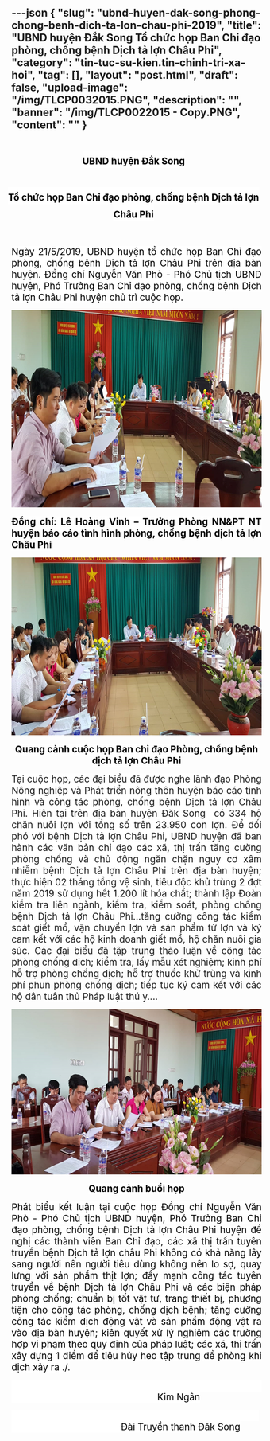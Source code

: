 ---json
{
    "slug": "ubnd-huyen-dak-song-phong-chong-benh-dich-ta-lon-chau-phi-2019",
    "title": "UBND huyện Đắk Song Tổ chức họp Ban Chỉ đạo phòng, chống bệnh Dịch tả lợn Châu Phi",
    "category": "tin-tuc-su-kien.tin-chinh-tri-xa-hoi",
    "tag": [],
    "layout": "post.html",
    "draft": false,
    "upload-image": "/img/TLCP0032015.PNG",
    "description": "",
    "banner": "/img/TLCP0022015 - Copy.PNG",
    "__content__": ""
}
---
<h1 style="margin-left:-9.0pt; margin-right:0cm; text-align:center"><span style="background-color:white"><span style="font-size:14.0pt"><span style="color:black">UBND huyện Đắk Song</span></span></span></h1>

<h1 style="margin-left:-9.0pt; margin-right:0cm; text-align:center"><span style="background-color:white"><span style="font-size:14.0pt"><span style="color:black">Tổ chức họp Ban Chỉ đạo ph&ograve;ng, chống bệnh Dịch tả lợn Ch&acirc;u Phi</span></span></span></h1>

<p>&nbsp;</p>

<p style="text-align:justify"><span style="font-size:14.0pt"><span style="background-color:white"><span style="color:black">Ng&agrave;y 21/5/2019, UBND huyện tổ chức họp Ban Chỉ đạo ph&ograve;ng, chống bệnh Dịch tả lợn Ch&acirc;u Phi tr&ecirc;n địa b&agrave;n huyện. Đồng ch&iacute; Nguyễn Văn Ph&ograve; - Ph&oacute; Chủ tịch UBND huyện, Ph&oacute; Trưởng Ban Chỉ đạo ph&ograve;ng, chống bệnh Dịch tả lợn Ch&acirc;u Phi huyện chủ tr&igrave; cuộc họp.</span></span></span></p>

<p style="text-align:justify"><img alt="" src="/img/TLCP0012015.PNG" /></p>

<p style="text-align:justify"><strong><span style="font-size:14.0pt"><span style="background-color:white"><span style="color:black">Đồng ch&iacute;: L&ecirc; Ho&agrave;ng Vinh &ndash; Trưởng Ph&ograve;ng NN&amp;PT NT huyện b&aacute;o c&aacute;o t&igrave;nh h&igrave;nh ph&ograve;ng, chống bệnh dịch tả lợn Ch&acirc;u Phi</span></span></span></strong></p>

<p style="text-align:justify"><img alt="" src="/img/TLCP0022015.PNG" /></p>

<p style="text-align:center"><strong><span style="font-size:14.0pt"><span style="background-color:white"><span style="color:black">Quang cảnh cuộc họp Ban chỉ đạo Ph&ograve;ng, chống bệnh dịch tả lợn Ch&acirc;u Phi</span></span></span></strong></p>

<p style="text-align:justify"><span style="font-size:14.0pt"><span style="background-color:white">Tại cuộc họp, c&aacute;c đại biểu đ&atilde; được nghe l&atilde;nh đạo Ph&ograve;ng N&ocirc;ng nghiệp v&agrave; Ph&aacute;t triển n&ocirc;ng th&ocirc;n huyện b&aacute;o c&aacute;o t&igrave;nh h&igrave;nh v&agrave; c&ocirc;ng t&aacute;c ph&ograve;ng, chống bệnh Dịch tả lợn Ch&acirc;u Phi. Hiện tại tr&ecirc;n địa b&agrave;n huyện Đăk Song&nbsp; c&oacute; 334 hộ chăn nu&ocirc;i lợn với tổng số tr&ecirc;n 23.950 con lợn. Để đối ph&oacute; với bệnh Dịch tả lợn Ch&acirc;u Phi, UBND huyện đ&atilde; ban h&agrave;nh c&aacute;c văn bản chỉ đạo c&aacute;c x&atilde;, thị trấn tăng cường ph&ograve;ng chống v&agrave; chủ động ngăn chặn nguy cơ x&acirc;m nhiễm bệnh Dịch tả lợn Ch&acirc;u Phi tr&ecirc;n địa b&agrave;n huyện; thực hiện 02 th&aacute;ng tổng vệ sinh, ti&ecirc;u độc khử tr&ugrave;ng 2 đợt năm 2019 sử dụng hết 1.200 l&iacute;t h&oacute;a chất; th&agrave;nh lập Đo&agrave;n kiểm tra li&ecirc;n ng&agrave;nh, kiểm tra, kiểm so&aacute;t, ph&ograve;ng chống bệnh Dịch tả lợn Ch&acirc;u Phi...tăng cường c&ocirc;ng t&aacute;c kiểm so&aacute;t giết mổ, vận chuyển lợn v&agrave; sản phẩm từ lợn v&agrave; k&yacute; cam kết với c&aacute;c hộ kinh doanh giết mổ, hộ chăn nu&ocirc;i gia s&uacute;c. </span></span><span style="font-size:14.0pt">C&aacute;c đại biểu đ&atilde; tập trung thảo luận về c&ocirc;ng t&aacute;c ph&ograve;ng chống dịch; kiểm tra, lấy mẫu x&eacute;t nghiệm; kinh ph&iacute; hỗ trợ ph&ograve;ng chống dịch; hỗ trợ thuốc khử tr&ugrave;ng v&agrave; kinh ph&iacute; phun ph&ograve;ng chống dịch; tiếp tục k&yacute; cam kết với c&aacute;c hộ d&acirc;n <span style="background-color:white">tu&acirc;n thủ Ph&aacute;p luật th&uacute; y....</span></span></p>

<p style="text-align:justify"><img alt="" src="/img/TLCP0032015.PNG" /></p>

<p style="text-align:center"><strong><span style="font-size:14.0pt"><span style="background-color:white"><span style="color:black">Quang cảnh buổi họp</span></span></span></strong></p>

<p style="text-align:justify"><span style="background-color:white"><span style="font-size:14.0pt"><span style="background-color:white"><span style="color:black">Ph&aacute;t biểu kết luận tại cuộc họp Đồng ch&iacute; Nguyễn Văn Ph&ograve; - Ph&oacute; Chủ tịch UBND huyện, Ph&oacute; Trưởng Ban Chỉ đạo ph&ograve;ng</span></span></span><span style="font-size:14.0pt"><span style="color:black">, chống bệnh Dịch tả lợn Ch&acirc;u Phi huyện đề nghị c&aacute;c th&agrave;nh vi&ecirc;n Ban Chỉ đạo, c&aacute;c x&atilde; thị trấn tuy&ecirc;n truyền bệnh <span style="background-color:white">Dịch tả lợn ch&acirc;u Phi kh&ocirc;ng c&oacute; khả năng l&acirc;y sang người n&ecirc;n người ti&ecirc;u d&ugrave;ng kh&ocirc;ng n&ecirc;n lo sợ, quay lưng với sản phẩm thịt lợn; đẩy mạnh c&ocirc;ng t&aacute;c tuy&ecirc;n truyền về bệnh Dịch tả lợn Ch&acirc;u Phi v&agrave; c&aacute;c biện ph&aacute;p ph&ograve;ng chống; chuẩn bị tốt vật tư, trang thiết bị, phương tiện cho c&ocirc;ng t&aacute;c ph&ograve;ng, chống dịch bệnh; tăng cường c&ocirc;ng t&aacute;c kiểm dịch động vật v&agrave; sản phẩm động vật ra v&agrave;o địa b&agrave;n huyện; ki&ecirc;n quyết xử l&yacute; nghi&ecirc;m c&aacute;c trường hợp vi phạm theo quy định của ph&aacute;p luật; c&aacute;c x&atilde;, thị trấn x&acirc;y dựng 1 điểm để ti&ecirc;u hủy heo tập trung đề ph&ograve;ng khi dịch xảy ra ./.</span></span></span></span></p>

<p><span style="background-color:white"><span style="font-size:14.0pt"><span style="background-color:white"><span style="color:black">&nbsp;&nbsp;&nbsp;&nbsp;&nbsp;&nbsp;&nbsp;&nbsp;&nbsp;&nbsp;&nbsp;&nbsp;&nbsp;&nbsp;&nbsp;&nbsp;&nbsp;&nbsp;&nbsp;&nbsp;&nbsp;&nbsp;&nbsp;&nbsp;&nbsp;&nbsp;&nbsp;&nbsp;&nbsp;&nbsp;&nbsp;&nbsp;&nbsp;&nbsp;&nbsp;&nbsp;&nbsp;&nbsp;&nbsp;&nbsp;&nbsp;&nbsp;&nbsp;&nbsp;&nbsp;&nbsp;&nbsp;&nbsp;&nbsp;&nbsp;&nbsp;&nbsp;&nbsp;&nbsp;&nbsp;&nbsp;&nbsp;&nbsp;&nbsp;&nbsp;&nbsp;&nbsp;&nbsp;&nbsp;&nbsp;&nbsp;&nbsp;&nbsp;&nbsp;&nbsp;&nbsp;&nbsp;&nbsp;&nbsp;&nbsp;&nbsp;&nbsp;&nbsp;&nbsp;&nbsp;&nbsp;&nbsp;&nbsp;&nbsp;&nbsp;&nbsp;&nbsp;&nbsp;&nbsp;&nbsp;&nbsp;&nbsp;&nbsp;&nbsp;&nbsp;&nbsp;&nbsp;&nbsp;&nbsp;&nbsp;&nbsp;&nbsp;&nbsp;&nbsp;&nbsp;&nbsp;&nbsp;&nbsp;&nbsp;&nbsp;&nbsp;&nbsp;&nbsp;&nbsp;&nbsp;&nbsp;&nbsp;&nbsp;&nbsp;&nbsp;&nbsp;&nbsp;&nbsp;&nbsp;&nbsp;&nbsp;&nbsp;&nbsp;&nbsp; &nbsp;&nbsp;&nbsp;&nbsp;&nbsp;&nbsp;&nbsp;&nbsp;&nbsp;&nbsp;&nbsp;&nbsp;&nbsp;&nbsp;&nbsp;&nbsp;&nbsp;&nbsp;&nbsp;&nbsp;&nbsp;&nbsp;Kim Ng&acirc;n</span></span></span></span></p>

<p><span style="background-color:white"><span style="font-size:14.0pt"><span style="background-color:white"><span style="color:black">&nbsp; &nbsp; &nbsp; &nbsp; &nbsp; &nbsp; &nbsp; &nbsp; &nbsp; &nbsp; &nbsp; &nbsp; &nbsp; &nbsp; &nbsp; &nbsp; &nbsp; &nbsp; &nbsp; &nbsp; &nbsp; &nbsp; &nbsp; &nbsp; &nbsp; &nbsp; &nbsp; &nbsp; &nbsp; &nbsp; &nbsp; &nbsp; &nbsp; &nbsp; &nbsp; &nbsp; &nbsp; &nbsp; &nbsp; &nbsp; &nbsp; &nbsp; &nbsp; &nbsp; &nbsp; &nbsp; &nbsp; &nbsp; &nbsp; &nbsp; &nbsp; &nbsp; &nbsp; &nbsp; &nbsp; &nbsp; &nbsp; &nbsp; &nbsp; &nbsp; &nbsp; &nbsp; &nbsp; &nbsp; &nbsp; &nbsp; &nbsp; &nbsp; &nbsp; Đ&agrave;i Truyền thanh Đăk Song</span></span></span></span></p>

<p>&nbsp;</p>
